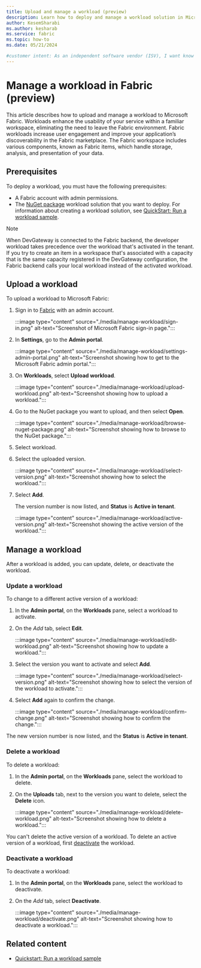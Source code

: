 ```yaml
---
title: Upload and manage a workload (preview)
description: Learn how to deploy and manage a workload solution in Microsoft Fabric to improve performance and user engagement.
author: KesemSharabi
ms.author: kesharab
ms.service: fabric
ms.topic: how-to
ms.date: 05/21/2024

#customer intent: As an independent software vendor (ISV), I want know how to upload my Microsoft Fabric extension workload to integrate my app into the Fabric framework.
---
```


# Manage a workload in Fabric (preview)

This article describes how to upload and manage a workload to Microsoft Fabric. Workloads enhance the usability of your service within a familiar workspace, eliminating the need to leave the Fabric environment. Fabric workloads increase user engagement and improve your application’s discoverability in the Fabric marketplace. The Fabric workspace includes various components, known as Fabric items, which handle storage, analysis, and presentation of your data.

## Prerequisites

To deploy a workload, you must have the following prerequisites:

* A Fabric account with admin permissions.
* The [NuGet package](https://www.nuget.org/) workload solution that you want to deploy. For information about creating a workload solution, see [QuickStart: Run a workload sample](quickstart-sample.md).

> [!NOTE]
> When DevGateway is connected to the Fabric backend, the developer workload takes precedence over the workload that's activated in the tenant. If you try to create an item in a workspace that's associated with a capacity that is the same capacity registered in the DevGateway configuration, the Fabric backend calls your local workload instead of the activated workload.

## Upload a workload

To upload a workload to Microsoft Fabric:

1. Sign in to [Fabric](https://powerbi.com) with an admin account.

   :::image type="content" source="./media/manage-workload/sign-in.png" alt-text="Screenshot of Microsoft Fabric sign-in page.":::

1. In **Settings**, go to the **Admin portal**.

   :::image type="content" source="./media/manage-workload/settings-admin-portal.png" alt-text="Screenshot showing how to get to the Microsoft Fabric admin portal.":::

1. On **Workloads**, select **Upload workload**.

   :::image type="content" source="./media/manage-workload/upload-workload.png" alt-text="Screenshot showing how to upload a workload.":::

1. Go to the NuGet package you want to upload, and then select **Open**.

   :::image type="content" source="./media/manage-workload/browse-nuget-package.png" alt-text="Screenshot showing how to browse to the NuGet package.":::

1. Select workload.
1. Select the uploaded version.

   :::image type="content" source="./media/manage-workload/select-version.png" alt-text="Screenshot showing how to select the workload.":::

1. Select **Add**.

   The version number is now listed, and **Status** is **Active in tenant**.

   :::image type="content" source="./media/manage-workload/active-version.png" alt-text="Screenshot showing the active version of the workload.":::

## Manage a workload

After a workload is added, you can update, delete, or deactivate the workload.

### Update a workload

To change to a different active version of a workload:

1. In the **Admin portal**, on the **Workloads** pane, select a workload to activate.
1. On the *Add* tab, select **Edit**.

   :::image type="content" source="./media/manage-workload/edit-workload.png" alt-text="Screenshot showing how to update a workload.":::

1. Select the version you want to activate and select **Add**.

   :::image type="content" source="./media/manage-workload/select-version.png" alt-text="Screenshot showing how to select the version of the workload to activate.":::

1. Select **Add** again to confirm the change.

   :::image type="content" source="./media/manage-workload/confirm-change.png" alt-text="Screenshot showing how to confirm the change.":::

The new version number is now listed, and the **Status** is **Active in tenant**.

### Delete a workload

To delete a workload:

1. In the **Admin portal**, on the **Workloads** pane, select the workload to delete.
1. On the **Uploads** tab, next to the version you want to delete, select the **Delete** icon.

   :::image type="content" source="./media/manage-workload/delete-workload.png" alt-text="Screenshot showing how to delete a workload.":::

You can't delete the active version of a workload. To delete an active version of a workload, first [deactivate](#deactivate-a-workload) the workload.

### Deactivate a workload

To deactivate a workload:

1. In the **Admin portal**, on the **Workloads** pane, select the workload to deactivate.
1. On the *Add* tab, select **Deactivate**.

   :::image type="content" source="./media/manage-workload/deactivate.png" alt-text="Screenshot showing how to deactivate a workload.":::

## Related content

* [Quickstart: Run a workload sample](quickstart-sample.md)
